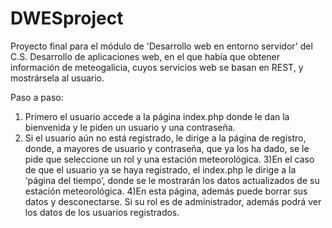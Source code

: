 # DWESproject
Proyecto final para el módulo de 'Desarrollo web en entorno servidor' del C.S. Desarrollo de aplicaciones web, en el que había que obtener información de meteogalicia, cuyos servicios web se basan en REST, y mostrársela al usuario.

Paso a paso:
1) Primero el usuario accede a la página index.php donde le dan la bienvenida y le piden un usuario y una contraseña.
2) Si el usuario aún no está registrado, le dirige a la página de registro, donde, a mayores de usuario y contraseña, que ya los ha dado, se le pide que seleccione un rol y una estación meteorológica. 
3)En el caso de que el usuario ya se haya registrado, el index.php le dirige a la ‘página del tiempo’, donde se le mostrarán los datos actualizados de su estación meteorológica.
4)En esta página, además puede borrar sus datos y desconectarse. Si su rol es de administrador, además podrá ver los datos de los usuarios registrados.
